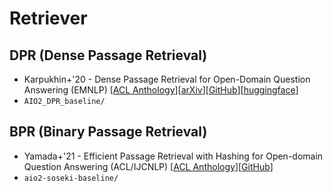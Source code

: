 # Retriever

## DPR (Dense Passage Retrieval)

- Karpukhin+'20 - Dense Passage Retrieval for Open-Domain Question Answering (EMNLP) [[ACL Anthology](https://aclanthology.org/2020.emnlp-main.550/)][[arXiv](https://arxiv.org/abs/2004.04906)][[GitHub](https://github.com/facebookresearch/DPR)][[huggingface](https://huggingface.co/docs/transformers/model_doc/dpr)]
- `AIO2_DPR_baseline/`

## BPR (Binary Passage Retrieval)

- Yamada+'21 - Efficient Passage Retrieval with Hashing for Open-domain Question Answering (ACL/IJCNLP) [[ACL Anthology](https://aclanthology.org/2021.acl-short.123/)][[GitHub](https://github.com/studio-ousia/bpr)]
- `aio2-soseki-baseline/`

